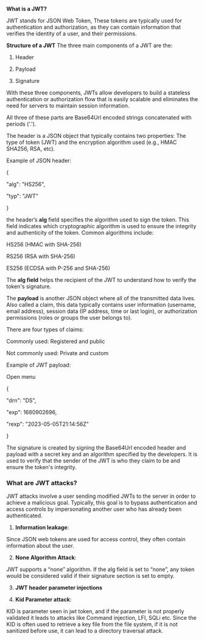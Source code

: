 **What is a JWT?**

JWT stands for JSON Web Token, These tokens are typically used for authentication and authorization, as they can contain information that verifies 
the identity of a user, and their permissions.

**Structure of a JWT**
The three main components of a JWT are the:

1. Header

2. Payload

3. Signature

With these three components, JWTs allow developers to build a stateless authentication or authorization flow that is easily scalable and eliminates 
the need for servers to maintain session information.

All three of these parts are Base64Url encoded strings concatenated with periods ('.').

The header is a JSON object that typically contains two properties: The type of token (JWT) and the encryption algorithm used (e.g., HMAC SHA256, RSA, etc). 

Example of JSON header:


{

  "alg": "HS256",
  
  "typ": "JWT"
  
}

the header’s **alg** field specifies the algorithm used to sign the token. This field indicates which cryptographic algorithm is used to ensure the integrity
and authenticity of the token. Common algorithms include:


HS256 (HMAC with SHA-256)

RS256 (RSA with SHA-256)

ES256 (ECDSA with P-256 and SHA-256)

The **alg field** helps the recipient of the JWT to understand how to verify the token's signature.

The **payload** is another JSON object where all of the transmitted data lives. Also called a claim, this data typically contains user information 
(username, email address), session data (IP address, time or last login), or authorization permissions (roles or groups the user belongs to). 


There are four types of claims:


Commonly used: Registered and public


Not commonly used: Private and custom


Example of JWT payload:


Open menu

{

  "drn": "DS",
  
  "exp": 1680902696,
  
  "rexp": "2023-05-05T21:14:56Z"
  
}

The signature is created by signing the Base64Url encoded header and payload with a secret key and an algorithm specified by the developers.
It is used to verify that the sender of the JWT is who they claim to be and ensure the token's integrity.

### What are JWT attacks?

JWT attacks involve a user sending modified JWTs to the server in order to achieve a malicious goal. Typically, this goal is to bypass authentication and access controls by impersonating another user who has already been authenticated.

1. **Information leakage**:

Since JSON web tokens are used for access control, they often contain information about the user.

2. **None Algorithm Attack**:

JWT supports a “none” algorithm. If the alg field is set to “none”, any token would be considered valid if their signature section is set to empty.


3. **JWT header parameter injections**
   
  1. **Kid Parameter attack**:

KID is parameter seen in jwt token, and if the parameter is not properly validated it leads to attacks like Command injection, LFI, SQLi etc. Since the KID is often used to retrieve a key file from the file system, if it is not sanitized before use, it can lead to a directory traversal attack.
